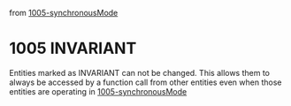 from [1005-synchronousMode](1005-synchronousMode.md)
# 1005 INVARIANT
Entities marked as INVARIANT can not be changed. This allows them to always be accessed by a function call from other entities even when those entities are operating in [1005-synchronousMode](1005-synchronousMode.md)